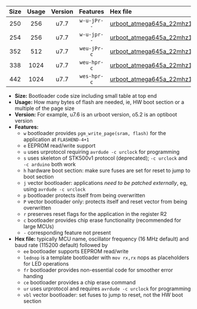 |Size|Usage|Version|Features|Hex file|
|:-:|:-:|:-:|:-:|:--|
|250|256|u7.7|`w-u-jPr--`|[urboot_atmega645a_22mhz1184_19200bps_lednop_ur_vbl.hex](https://raw.githubusercontent.com/stefanrueger/urboot.hex/main/mcus/atmega645a/fcpu_22mhz1184/19200_bps/urboot_atmega645a_22mhz1184_19200bps_lednop_ur_vbl.hex)|
|254|256|u7.7|`w-u-jpr--`|[urboot_atmega645a_22mhz1184_19200bps_lednop_fr_ur_vbl.hex](https://raw.githubusercontent.com/stefanrueger/urboot.hex/main/mcus/atmega645a/fcpu_22mhz1184/19200_bps/urboot_atmega645a_22mhz1184_19200bps_lednop_fr_ur_vbl.hex)|
|352|512|u7.7|`weu-jPr-c`|[urboot_atmega645a_22mhz1184_19200bps_ee_lednop_fr_ce_ur_vbl.hex](https://raw.githubusercontent.com/stefanrueger/urboot.hex/main/mcus/atmega645a/fcpu_22mhz1184/19200_bps/urboot_atmega645a_22mhz1184_19200bps_ee_lednop_fr_ce_ur_vbl.hex)|
|338|1024|u7.7|`weu-hpr-c`|[urboot_atmega645a_22mhz1184_19200bps_ee_lednop_fr_ce_ur.hex](https://raw.githubusercontent.com/stefanrueger/urboot.hex/main/mcus/atmega645a/fcpu_22mhz1184/19200_bps/urboot_atmega645a_22mhz1184_19200bps_ee_lednop_fr_ce_ur.hex)|
|442|1024|u7.7|`wes-hpr-c`|[urboot_atmega645a_22mhz1184_19200bps_ee_lednop_fr_ce.hex](https://raw.githubusercontent.com/stefanrueger/urboot.hex/main/mcus/atmega645a/fcpu_22mhz1184/19200_bps/urboot_atmega645a_22mhz1184_19200bps_ee_lednop_fr_ce.hex)|

- **Size:** Bootloader code size including small table at top end
- **Usage:** How many bytes of flash are needed, ie, HW boot section or a multiple of the page size
- **Version:** For example, u7.6 is an urboot version, o5.2 is an optiboot version
- **Features:**
  + `w` bootloader provides `pgm_write_page(sram, flash)` for the application at `FLASHEND-4+1`
  + `e` EEPROM read/write support
  + `u` uses urprotocol requiring `avrdude -c urclock` for programming
  + `s` uses skeleton of STK500v1 protocol (deprecated); `-c urclock` and `-c arduino` both work
  + `h` hardware boot section: make sure fuses are set for reset to jump to boot section
  + `j` vector bootloader: applications *need to be patched externally*, eg, using `avrdude -c urclock`
  + `p` bootloader protects itself from being overwritten
  + `P` vector bootloader only: protects itself and reset vector from being overwritten
  + `r` preserves reset flags for the application in the register R2
  + `c` bootloader provides chip erase functionality (recommended for large MCUs)
  + `-` corresponding feature not present
- **Hex file:** typically MCU name, oscillator frequency (16 MHz default) and baud rate (115200 default) followed by
  + `ee` bootloader supports EEPROM read/write
  + `lednop` is a template bootloader with `mov rx,rx` nops as placeholders for LED operations
  + `fr` bootloader provides non-essential code for smoother error handing
  + `ce` bootloader provides a chip erase command
  + `ur` uses urprotocol and requires `avrdude -c urclock` for programming
  + `vbl` vector bootloader: set fuses to jump to reset, not the HW boot section
